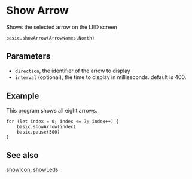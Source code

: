 # Show Arrow

Shows the selected arrow on the LED screen

```sig
basic.showArrow(ArrowNames.North)
```


## Parameters

* ``direction``, the identifier of the arrow to display
* ``interval`` (optional), the time to display in milliseconds. default is 400.

## Example

This program shows all eight arrows.

```blocks
for (let index = 0; index <= 7; index++) {
    basic.showArrow(index)
    basic.pause(300)
}
```

## See also

[showIcon](/makecode-blockeditor/reference/basic/show-icon),
[showLeds](/makecode-blockeditor/reference/basic/show-leds)